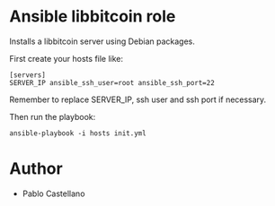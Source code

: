 Ansible libbitcoin role
=======================

Installs a libbitcoin server using Debian packages.

First create your hosts file like:

    [servers]
    SERVER_IP ansible_ssh_user=root ansible_ssh_port=22

Remember to replace SERVER\_IP, ssh user and ssh port if necessary.

Then run the playbook:

    ansible-playbook -i hosts init.yml

Author
======

- Pablo Castellano
